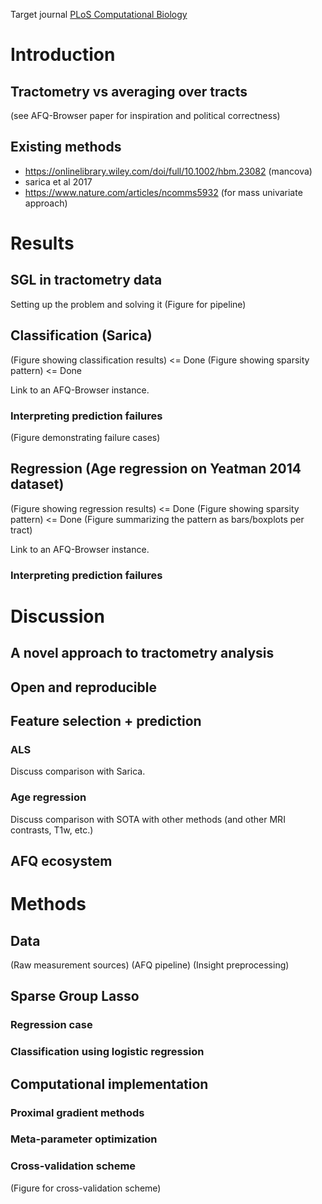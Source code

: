 Target journal [PLoS Computational Biology](https://journals.plos.org/ploscompbiol/s/submission-guidelines)

# Introduction
## Tractometry vs averaging over tracts
(see AFQ-Browser paper for inspiration and political correctness)

## Existing methods
- https://onlinelibrary.wiley.com/doi/full/10.1002/hbm.23082 (mancova)
- sarica et al 2017
- https://www.nature.com/articles/ncomms5932 (for mass univariate approach)

# Results

## SGL in tractometry data
Setting up the problem and solving it
(Figure for pipeline)

## Classification (Sarica)
(Figure showing classification results) <= Done
(Figure showing sparsity pattern) <= Done

Link to an AFQ-Browser instance.

### Interpreting prediction failures
(Figure demonstrating failure cases)

## Regression (Age regression on Yeatman 2014 dataset)
(Figure showing regression results) <= Done
(Figure showing sparsity pattern) <= Done
(Figure summarizing the pattern as bars/boxplots per tract)

Link to an AFQ-Browser instance.

### Interpreting prediction failures

# Discussion
## A novel approach to tractometry analysis
## Open and reproducible
## Feature selection + prediction

### ALS

Discuss comparison with Sarica.

### Age regression
Discuss comparison with SOTA with other methods (and other MRI contrasts, T1w,
etc.)

## AFQ ecosystem

# Methods

## Data
(Raw measurement sources)
(AFQ pipeline)
(Insight preprocessing)

## Sparse Group Lasso
### Regression case
### Classification using logistic regression
## Computational implementation

### Proximal gradient methods
### Meta-parameter optimization
### Cross-validation scheme
(Figure for cross-validation scheme)
